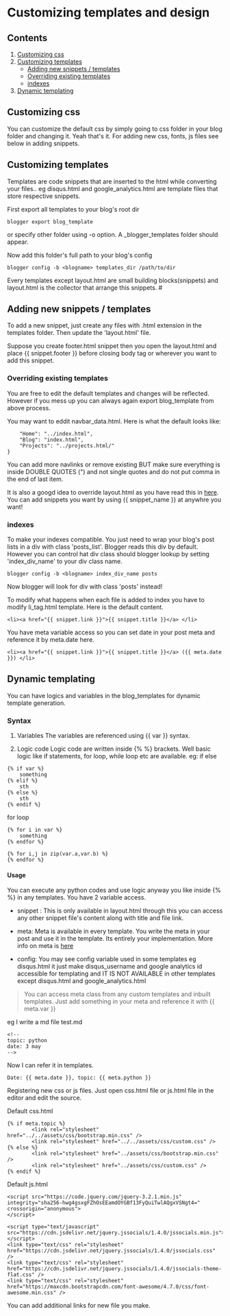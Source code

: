 # Customizing templates and design

## Contents
1. [Customizing css](#Customizing-css)
2. [Customizing templates](#Customizing-templates)
    - [Adding new snippets / templates](#Adding-new-snippets--templates)
    - [Overriding existing templates](#Overriding-existing-templates)
    - [indexes](#indexes)
3. [Dynamic templating](#Dynamic-templating)

## Customizing css
You can customize the default css by simply going to css folder in your blog folder and changing it. Yeah that's it. For adding new css, fonts, js files see below in adding snippets.

## Customizing templates
Templates are code snippets that are inserted to the html while converting your files.. eg disqus.html and google_analytics.html are template files that store respective snippets.

First export all templates to your blog's root dir
```
blogger export blog_template
```
or specify other folder using -o option. A \_blogger\_templates folder should appear.

Now add this folder's full path to your blog's config
```
blogger config -b <blogname> templates_dir /path/to/dir
```

Every templates except layout.html are small building blocks(snippets) and layout.html is the collector that arrange this snippets. #

## Adding new snippets / templates
To add a new snippet, just create any files with .html extension in the templates folder. Then update the 'layout.html' file.

Suppose you create footer.html snippet then you open the layout.html and place {{ snippet.footer }} before closing body tag or wherever you want to add this snippet.

### Overriding existing templates
You are free to edit the default templates and changes will be reflected. However if you mess up you can always again export blog_template from above process.

You may want to eddit navbar_data.html. Here is what the default looks like:
```{
    "Home": "../index.html",
    "Blog": "index.html",
    "Projects": "../projects.html/"
}
```
You can add more navlinks or remove existing BUT make sure everything is inside DOUBLE QUOTES (\") and not single quotes and do not put comma in the end of last item.

It is also a googd idea to override layout.html as you have read this in [here](#Adding-new-snippets--templates). You can add snippets you want by using {{ snippet_name }} at anywhre you want!


### indexes
To make your indexes compatible. You just need to wrap your blog's post lists in a div with class 'posts_list'. Blogger reads this div by default. However you can control hat div class should blogger lookup by setting 'index\_div\_name' to your div class name.
```
blogger config -b <blogname> index_div_name posts
```
Now blogger will look for div with class 'posts' instead!

To modify what happens when each file is added to index you have to modify li\_tag.html template. Here is the default content.
```
<li><a href="{{ snippet.link }}">{{ snippet.title }}</a> </li>
```
You have meta variable access so you can set date in your post meta and reference it by meta.date here.
```
<li><a href="{{ snippet.link }}">{{ snippet.title }}</a> ({{ meta.date }}) </li>
```

## Dynamic templating
You can have logics and variables in the blog_templates for dynamic template generation.

### Syntax
1. Variables
The variables are referenced using {{ var }} syntax.

2. Logic code
Logic code are written inside {% %} brackets. Well basic logic like if statements, for loop, while loop etc are available.
eg: if else
```
{% if var %}
    something
{% elif %}
    sth
{% else %}
    sth
{% endif %}
```
for loop
```
{% for i in var %}
    something
{% endfor %}

{% for i,j in zip(var.a,var.b) %}
{% endfor %}
```

#### Usage
You can execute any python codes and use logic anyway you like inside {% %} in any templates.
You have 2 variable access.
* snippet : This is only available in layout.html through this you can access any other snippet file's content along with title and file link.

* meta: Meta is available in every template. You write the meta in your post and use it in the template. Its entirely your implementation. More info on meta is [here](https://github.com/hemanta212/blogger-cli/master/tree/docs/meta.md)

* config: You may see config variable used in some templates eg disqus.html it just make disqus_username and google analytics id accessible for templating and IT IS NOT AVAILABLE in other templates except disqus.html and google_analytics.html

> You can access meta class from any custom templates and inbuilt templates. Just add something in your meta and reference it with {{ meta.var }}

eg I write a md file
test.md
```
<!--
topic: python
date: 3 may
-->
```

Now I can refer it in templates.
```
Date: {{ meta.date }}, topic: {{ meta.python }}
```

Registering new css or js files. Just open css.html file or js.html file in the editor and edit the source.

Default css.html
```
{% if meta.topic %}
        <link rel="stylesheet" href="../../assets/css/bootstrap.min.css" />
        <link rel="stylesheet" href="../../assets/css/custom.css" />
{% else %}
        <link rel="stylesheet" href="../assets/css/bootstrap.min.css" />
        <link rel="stylesheet" href="../assets/css/custom.css" />
{% endif %}
```
Default js.html
```
<script src="https://code.jquery.com/jquery-3.2.1.min.js" integrity="sha256-hwg4gsxgFZhOsEEamdOYGBf13FyQuiTwlAQgxVSNgt4=" crossorigin="anonymous">
</script>

<script type="text/javascript" src="https://cdn.jsdelivr.net/jquery.jssocials/1.4.0/jssocials.min.js"></script>
<link type="text/css" rel="stylesheet" href="https://cdn.jsdelivr.net/jquery.jssocials/1.4.0/jssocials.css" />
<link type="text/css" rel="stylesheet" href="https://cdn.jsdelivr.net/jquery.jssocials/1.4.0/jssocials-theme-flat.css" />
<link type="text/css" rel="stylesheet" href="https://maxcdn.bootstrapcdn.com/font-awesome/4.7.0/css/font-awesome.min.css" />
```
You can add additional links for new file you make.

